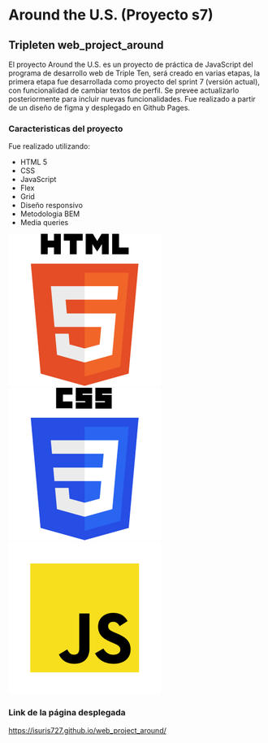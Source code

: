 # Around the U.S. (Proyecto s7)

## Tripleten web_project_around

El proyecto Around the U.S. es un proyecto de práctica de JavaScript del programa de desarrollo web de Triple Ten, será creado en varias etapas, la primera etapa fue desarrollada como proyecto del sprint 7 (versión actual), con funcionalidad de cambiar textos de perfil. Se prevee actualizarlo posteriormente para incluir nuevas funcionalidades.
Fue realizado a partir de un diseño de figma y desplegado en Github Pages.

### Caracteristicas del proyecto

Fue realizado utilizando:

- HTML 5
- CSS
- JavaScript
- Flex
- Grid
- Diseño responsivo
- Metodologia BEM
- Media queries

![HTML5-logo](./images/html-5-logo.svg)
![CSS3-logo](./images/CSS3_logo_and_wordmark.svg)
![JavaScript-logo](./images/javascript-Logo.svg)

### Link de la página desplegada

https://isuris727.github.io/web_project_around/
